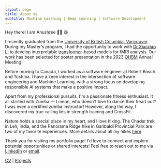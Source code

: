 ```yaml
---
layout: page
title: About me
subtitle: Machine Learning | Deep Learning | Software Development
---
```


Hey there! I am Anushree :woman_technologist: :smile:

I recently graduated from the [University of British Columbia, Vancouver](https://www.ubc.ca/). During my Master's program, I had the opportunity to work with [Dr.Xiaoxiao Li](https://xxlya.github.io/xiaoxiao/) to develop interpretable [transformer](https://ai.googleblog.com/2017/08/transformer-novel-neural-network.html)-based models for fMRI analysis. Our work has been selected for poster presentation in the 2023 [OHBM](https://www.humanbrainmapping.org/i4a/pages/index.cfm?pageid=4114) Annual Meeting!

Before moving to Canada, I worked as a software engineer at Robert Bosch and Toshiba. I have a keen interest in the intersection of software engineering and Machine Learning, with a strong focus on developing responsible AI systems that make a positive impact.

Apart from my professional pursuits, I'm a passionate fitness enthusiast. It all started with Zumba — I mean, who doesn't love to dance their heart out? I was even a certified zumba instructor! However, along the way, I discovered my true calling lies in strength training and CrossFit. 

Nature holds a special place in my heart, and I love hiking. The Chadar trek in Leh, India, and the Panorama Ridge hike in Garibaldi Provincial Park are two of my favorite experiences. More details about all my hikes [here](../hikes/).

Thank you for visiting my portfolio page! I'd love to connect and explore potential opportunities or shared interests! Feel free to reach out to me via [LinkedIn](https://www.linkedin.com/in/anushree-bannadabhavi-585435122/) or [email](mailto:anushree.bannadabhavi@gmail.com). 

[CV](../Anushree_Resume.pdf) | [Projects](../projects/)



